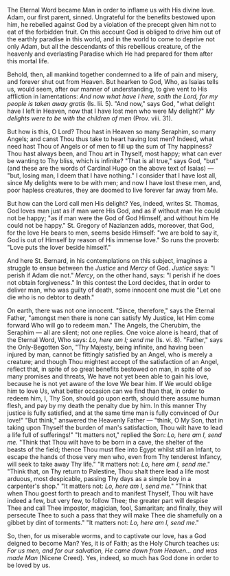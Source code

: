 
The Eternal Word became Man in order to inflame us with His divine love. Adam, our first parent, sinned. Ungrateful for the benefits bestowed upon him, he rebelled against God by a violation of the precept given him not to eat of the forbidden fruit. On this account God is obliged to drive him out of the earthly paradise in this world, and in the world to come to deprive not only Adam, but all the descendants of this rebellious creature, of the heavenly and everlasting Paradise which He had prepared for them after this mortal life.

Behold, then, all mankind together condemned to a life of pain and misery, and forever shut out from Heaven. But hearken to God, Who, as Isaias tells us, would seem, after our manner of understanding, to give vent to His affliction in lamentations: *And now what have I here, saith the Lord, for my people is taken away gratis* (Is. lii. 5). \"And now,\" says God, \"what delight have I left in Heaven, now that I have lost men who were My delight?\" *My delights were to be with the children of men* (Prov. viii. 31).

But how is this, O Lord? Thou hast in Heaven so many Seraphim, so many Angels; and canst Thou thus take to heart having lost men? Indeed, what need hast Thou of Angels or of men to fill up the sum of Thy happiness? Thou hast always been, and Thou art in Thyself, most happy; what can ever be wanting to Thy bliss, which is infinite? \"That is all true,\" says God, \"but\" (and these are the words of Cardinal Hugo on the above text of Isaias) — \"but, losing man, I deem that I have nothing.\" I consider that I have lost all, since My delights were to be with men; and now I have lost these men, and, poor hapless creatures, they are doomed to live forever far away from Me.

But how can the Lord call men His delight? Yes, indeed, writes St. Thomas, God loves man just as if man were His God, and as if without man He could not be happy; \"as if man were the God of God Himself, and without him He could not be happy.\" St. Gregory of Nazianzen adds, moreover, that God, for the love He bears to men, seems beside Himself: \"we are bold to say it, God is out of Himself by reason of His immense love.\" So runs the proverb: \"Love puts the lover beside himself.\"

And here St. Bernard, in his contemplations on this subject, imagines a struggle to ensue between the *Justice* and *Mercy* of God. *Justice* says: \"I perish if Adam die not.\" *Mercy*, on the other hand, says: \"I perish if he does not obtain forgiveness.\" In this contest the Lord decides, that in order to deliver man, who was guilty of death, some innocent one must die \"Let one die who is no debtor to death.\"

On earth, there was not one innocent. \"Since, therefore,\" says the Eternal Father, \"amongst men there is none can satisfy My Justice, let Him come forward Who will go to redeem man.\" The Angels, the Cherubim, the Seraphim — all are silent; not one replies. One voice alone is heard, that of the Eternal Word, Who says: *Lo, here am I; send me* (Is. vi. 8). \"Father,\" says the Only-Begotten Son, \"Thy Majesty, being infinite, and having been injured by man, cannot be fittingly satisfied by an Angel, who is merely a creature; and though Thou mightest accept of the satisfaction of an Angel, reflect that, in spite of so great benefits bestowed on man, in spite of so many promises and threats, We have not yet been able to gain his love, because he is not yet aware of the love We bear him. If We would oblige him to love Us, what better occasion can we find than that, in order to redeem him, I, Thy Son, should go upon earth, should there assume human flesh, and pay by my death the penalty due by him. In this manner Thy justice is fully satisfied, and at the same time man is fully convinced of Our love!\" \"But think,\" answered the Heavenly Father — \"think, O My Son, that in taking upon Thyself the burden of man\'s satisfaction, Thou wilt have to lead a life full of sufferings!\" \"It matters not,\" replied the Son: *Lo, here am I, send me.* \"Think that Thou wilt have to be born in a cave, the shelter of the beasts of the field; thence Thou must flee into Egypt whilst still an Infant, to escape the hands of those very men who, even from Thy tenderest Infancy, will seek to take away Thy life.\" \"It matters not: *Lo, here am I, send me*.\" \"Think that, on Thy return to Palestine, Thou shalt there lead a life most arduous, most despicable, passing Thy days as a simple boy in a carpenter\'s shop.\" \"It matters not: *Lo, here am I, send me*.\" \"Think that when Thou goest forth to preach and to manifest Thyself, Thou wilt have indeed a few, but very few, to follow Thee; the greater part will despise Thee and call Thee impostor, magician, fool, Samaritan; and finally, they will persecute Thee to such a pass that they will make Thee die shamefully on a gibbet by dint of torments.\" \"It matters not: *Lo, here am I, send me*.\"

So, then, for us miserable worms, and to captivate our love, has a God deigned to become Man? Yes, it is of Faith; as the Holy Church teaches us: *For us men, and for our salvation, He came down from Heaven... and was made Man* (Nicene Creed). Yes, indeed, so much has God done in order to be loved by us.

